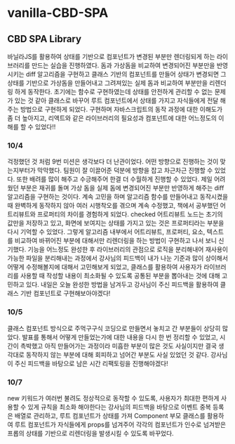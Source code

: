 # vanilla-CBD-SPA

## CBD SPA Library

바닐라JS를 활용하여 상태를 기반으로 컴포넌트가 변경된 부분만 렌더링되게 하는 라이브러리를 만드는 실습을 진행하였다. 돔과 가상돔을 비교하여 변경되어진 부분만을 반영시키는 diff 알고리즘을 구현하고
클래스 기반의 컴포넌트를 만들어 상태가 변경되면 그 상태를 기반으로 가상돔을 만들어내고 그려져있는
실제 돔과 비교하여 부분만을 리렌더링 하게 동작한다. 초기에는 함수로 구현하였는데 상태를 안전하게
관리할 수 없는 문제가 있는 것 같아 클래스로 바꾸어 루트 컴포넌트에서 상태를 가지고 자식들에게 전달
해주는 방법으로 구현하게 되었다. 구현하며 자바스크립트의 동작 과정에 대한 이해도가 좀 더 높아지고,
리액트와 같은 라이브러리의 필요성과 컴포넌트에 대한 어느정도의 이해를 할 수 있었다!!

### 10/4

걱정했던 것 처럼 9번 미션은 생각보다 더 난관이었다. 어떤 방향으로 진행하는 것이 맞는지부터가 막막했다. 팀원이 잘 이끌어준 덕분에 방향을 잡고 차근차근 진행할 수 있었다. 또한 배려를 많이 해주고 수긍해주어 한결 더 수월하게 진행할 수 있었다. 제일 어려웠던 부분은 재귀를 돌며 가상 돔을 실제 돔에 변경되어진 부분만 반영하게 해주는 diff 알고리즘을 구현하는 것이다. 계속 고민을 하며 알고리즘 함수를 만들어내고 동작시켰을 때 완벽하게 동작하지 않아 여러 시행착오를 겪으며 계속 수정했고, 책에서 공부했던 어트리뷰트와 프로퍼티의 차이를 경험하게 되었다. checked 어트리뷰트 노드는 초기의 값만을 저장하고 있고, 화면에 보여지는 상태를 가지고 있는 것은 프로퍼티라는 부분을 다시 기억할 수 있었다. 그렇게 알고리즘 내부에서 어트리뷰트, 프로퍼티, 요소, 텍스트를 비교하여 바뀌어진 부분에 대해서만 리렌더링을 하는 방법이 구현하고 나서 보니 신기했다. 기능을 어느정도 완성한 후 라이브러리의 관점으로 로직을 분리해내어 재사용이 가능한 파일을 분리해내는 과정에서 강사님의 피드백이 내가 나눈 기준과 많이 상이해서 어떻게 수정해볼지에 대해서 고민해보게 되었고, 클래스를 활용하여 사용자가 라이브러리를 사용할 때 작성할 내용이 최소화될 수 있도록 공통된 부분을 뽑아내는 것에 대해 고민하고 있다. 내일은 오늘 완성한 방법을 남겨두고 강사님이 주신 피드백을 활용하여 클래스 기반 컴포넌트로 구현해보아야겠다!

### 10/5

클래스 컴포넌트 방식으로 주먹구구식 코딩으로 만들면서 놓치고 간 부분들이 상당히 많았다. 발표를 통해서 어떻게 만들었는가에 대한 내용을 다시 한 번 정리할 수 있었고, 시간이 촉박했고 아직 만들어가는 과정이라 미흡한 부분이 많은 것도 사실이지만 결국 생각대로 동작하지 않는 부분에 대해 회피하고 넘어간 부분도 사실 있었던 것 같다. 강사님이 주신 피드백을 바탕으로 남은 시간 리팩토링을 진행해야겠다!

### 10/7

new 키워드가 여러번 불려도 정상적으로 동작할 수 있도록, 사용자가 최대한 편하게 사용할 수 있게 규칙을 최소화 해야한다는 강사님의 피드백을 바탕으로 이벤트 중복 등록은 배열로 관리하고, 루트 컴포넌트가 상태를 가져 Component 부모 클래스를 활용하여 루트 컴포넌트가 자식들에게 props를 넘겨주어 각각의 컴포넌트가 인수로 넘겨받은 프롭의 상태를 기반으로 리렌더링을 발생시킬 수 있도록 바꾸었다.
